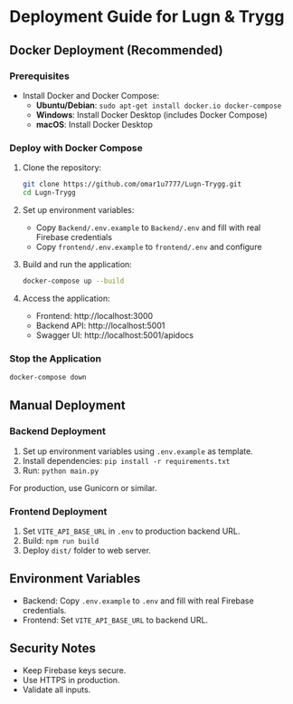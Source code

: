 # Deployment Guide for Lugn & Trygg

## Docker Deployment (Recommended)

### Prerequisites
- Install Docker and Docker Compose:
  - **Ubuntu/Debian**: `sudo apt-get install docker.io docker-compose`
  - **Windows**: Install Docker Desktop (includes Docker Compose)
  - **macOS**: Install Docker Desktop

### Deploy with Docker Compose

1. Clone the repository:
   ```bash
   git clone https://github.com/omar1u7777/Lugn-Trygg.git
   cd Lugn-Trygg
   ```

2. Set up environment variables:
   - Copy `Backend/.env.example` to `Backend/.env` and fill with real Firebase credentials
   - Copy `frontend/.env.example` to `frontend/.env` and configure

3. Build and run the application:
   ```bash
   docker-compose up --build
   ```

4. Access the application:
   - Frontend: http://localhost:3000
   - Backend API: http://localhost:5001
   - Swagger UI: http://localhost:5001/apidocs

### Stop the Application
```bash
docker-compose down
```

## Manual Deployment

### Backend Deployment

1. Set up environment variables using `.env.example` as template.
2. Install dependencies: `pip install -r requirements.txt`
3. Run: `python main.py`

For production, use Gunicorn or similar.

### Frontend Deployment

1. Set `VITE_API_BASE_URL` in `.env` to production backend URL.
2. Build: `npm run build`
3. Deploy `dist/` folder to web server.

## Environment Variables

- Backend: Copy `.env.example` to `.env` and fill with real Firebase credentials.
- Frontend: Set `VITE_API_BASE_URL` to backend URL.

## Security Notes

- Keep Firebase keys secure.
- Use HTTPS in production.
- Validate all inputs.